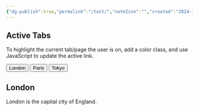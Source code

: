 ```yaml
---
{"dg-publish":true,"permalink":"/test/","noteIcon":"","created":"2024-12-26T14:46:37.548+00:00","updated":"2024-12-26T14:50:27.639+00:00"}
---
```



<html>
<title>W3.CSS</title>
<meta name="viewport" content="width=device-width, initial-scale=1">
<link rel="stylesheet" href="https://www.w3schools.com/w3css/4/w3.css">
<body>

<div class="w3-container">
  <h2>Active Tabs</h2>
  <p>To highlight the current tab/page the user is on, add a color class, and use JavaScript to update the active link.</p>

  <div class="w3-bar w3-black">
    <button class="w3-bar-item w3-button tablink w3-red" onclick="openCity(event,'London')">London</button>
    <button class="w3-bar-item w3-button tablink" onclick="openCity(event,'Paris')">Paris</button>
    <button class="w3-bar-item w3-button tablink" onclick="openCity(event,'Tokyo')">Tokyo</button>
  </div>
  
  <div id="London" class="w3-container w3-border city">
    <h2>London</h2>
    <p>London is the capital city of England.</p>
  </div>

  <div id="Paris" class="w3-container w3-border city" style="display:none">
    <h2>Paris</h2>
    <p>Paris is the capital of France.</p> 
  </div>

  <div id="Tokyo" class="w3-container w3-border city" style="display:none">
    <h2>Tokyo</h2>
    <p>Tokyo is the capital of Japan.</p>
  </div>
</div>

<script>
function openCity(evt, cityName) {
  var i, x, tablinks;
  x = document.getElementsByClassName("city");
  for (i = 0; i < x.length; i++) {
    x[i].style.display = "none";
  }
  tablinks = document.getElementsByClassName("tablink");
  for (i = 0; i < x.length; i++) {
    tablinks[i].className = tablinks[i].className.replace(" w3-red", "");
  }
  document.getElementById(cityName).style.display = "block";
  evt.currentTarget.className += " w3-red";
}
</script>

</body>
</html>
